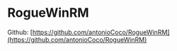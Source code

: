 # RogueWinRM

Github: [https://github.com/antonioCoco/RogueWinRM](https://github.com/antonioCoco/RogueWinRM)

